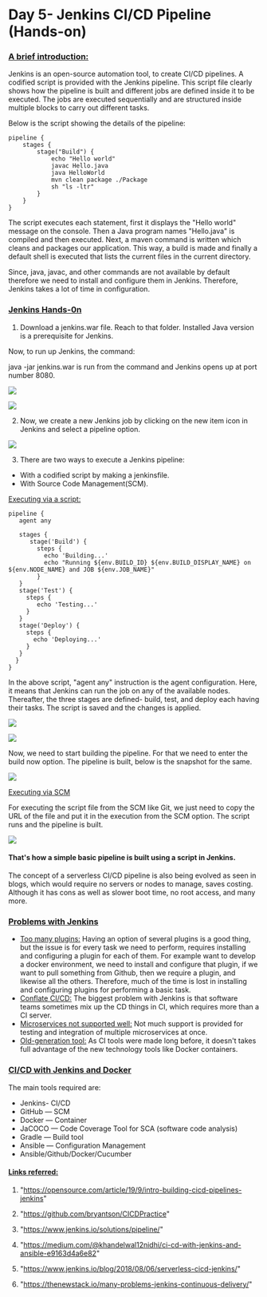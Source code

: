 # Day 5- Jenkins CI/CD Pipeline (Hands-on)

### <u>A brief  introduction:</u>

Jenkins is an open-source automation tool, to create CI/CD pipelines. A codified script is provided with the Jenkins pipeline. This script file clearly shows how the pipeline is built and different jobs are defined inside it to be executed. The jobs are executed sequentially and are structured inside multiple blocks to carry out different tasks.

Below is the script showing the details of the pipeline:

```script
pipeline {
	stages {
		stage("Build") {
			echo "Hello world"
			javac Hello.java
			java HelloWorld
			mvn clean package ./Package
			sh "ls -ltr"
		}
	}
}
```

The script executes each statement, first it displays the "Hello world" message on the console. Then a Java program names "Hello.java" is compiled and then executed. Next, a maven command is written which cleans and packages our application. This way, a build is made and finally a default shell is executed that lists the current files in the current directory.

Since, java, javac, and other commands are not available by default therefore we need to install and configure them in Jenkins. Therefore, Jenkins takes a lot of time in configuration.

### <u>Jenkins Hands-0n</u>

1) Download a jenkins.war file. Reach to that folder. Installed Java version is a prerequisite for Jenkins.

Now, to run up Jenkins, the command:

java -jar jenkins.war is run from the command and Jenkins opens up at port number 8080.

![](images/Screenshot%20(948).png)

![](images/Screenshot%20(949).png)

2) Now, we create a new Jenkins job by clicking on the new item icon in Jenkins and select a pipeline option.

![](images/Screenshot%20(950).png)

3) There are two ways to execute a Jenkins pipeline:

* With a codified script by making a jenkinsfile.
* With Source Code Management(SCM).

<u>Executing via a script:</u>

```
pipeline {
   agent any

   stages {
      stage('Build') {
        steps {
          echo 'Building...'
          echo "Running ${env.BUILD_ID} ${env.BUILD_DISPLAY_NAME} on ${env.NODE_NAME} and JOB ${env.JOB_NAME}"
        }
   }
   stage('Test') {
     steps {
        echo 'Testing...'
     }
   }
   stage('Deploy') {
     steps {
       echo 'Deploying...'
     }
   }
  }
}
```

In the above script, "agent any" instruction is the agent configuration. Here, it means that Jenkins can run the job on any of the available nodes. Thereafter, the three stages are defined- build, test, and deploy each having their tasks. The script is saved and the changes is applied.

![](images/Screenshot%(951).png)

![](images/Screenshot%(952).png)

Now, we need to start building the pipeline. For that we need to enter the build now option. The pipeline is built, below is the snapshot for the same.

![](images/Screenshot%(953).png)

<u>Executing via SCM</u>

For executing the script file from the SCM like Git, we just need to copy the URL of the file and put it in the execution from the SCM option. The script runs and the pipeline is built.

![](images/Screenshot%20(954).png)

#### That's how a simple basic pipeline is built using a script in Jenkins.



The concept of a serverless CI/CD pipeline is also being evolved as seen in blogs, which would require no servers or nodes to manage, saves costing. Although it has cons as well as slower boot time, no root access, and many more.

### <u>Problems with Jenkins</u>

* <u>Too many plugins:</u> Having an option of several plugins is a good thing, but the issue is for every task we need to perform, requires installing and configuring a plugin for each of them. For example want to develop a docker environment, we need to install and configure that plugin, if we want to pull something from Github, then we require a plugin, and likewise all the others. Therefore, much of the time is lost in installing and configuring plugins for performing a basic task.
* <u>Conflate CI/CD:</u> The biggest problem with Jenkins is that software teams sometimes mix up the CD things in CI, which requires more than a CI server.
* <u>Microservices not supported well:</u> Not much support is provided for testing and integration of multiple microservices at once.
* <u>Old-generation tool:</u> As CI tools were made long before, it doesn't takes full advantage of the new technology tools like Docker containers.

### <u>CI/CD with Jenkins and Docker</u>

The main tools required are:

* Jenkins- CI/CD
* GitHub — SCM
* Docker — Container
* JaCOCO — Code Coverage Tool for SCA (software code analysis)
* Gradle — Build tool
* Ansible — Configuration Management
* Ansible/Github/Docker/Cucumber

#### <u>Links referred:</u>

1. "https://opensource.com/article/19/9/intro-building-cicd-pipelines-jenkins"

2.  "https://github.com/bryantson/CICDPractice"

3.  "https://www.jenkins.io/solutions/pipeline/"

4.  "https://medium.com/@khandelwal12nidhi/ci-cd-with-jenkins-and-ansible-e9163d4a6e82"

5.  "https://www.jenkins.io/blog/2018/08/06/serverless-cicd-jenkins/"

6. "https://thenewstack.io/many-problems-jenkins-continuous-delivery/"

   

